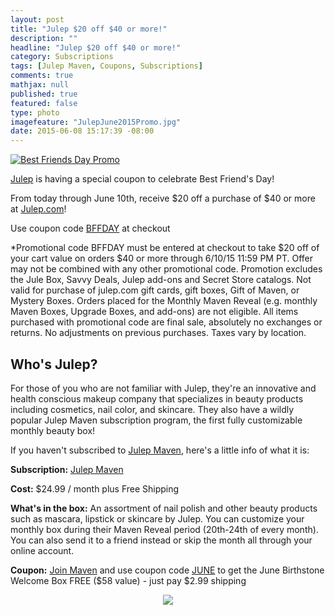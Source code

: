 ```yaml
---
layout: post
title: "Julep $20 off $40 or more!"
description: ""
headline: "Julep $20 off $40 or more!"
category: Subscriptions
tags: [Julep Maven, Coupons, Subscriptions]
comments: true
mathjax: null
published: true
featured: false
type: photo
imagefeature: "JulepJune2015Promo.jpg"
date: 2015-06-08 15:17:39 -08:00
---
```

<a target="_blank" href="http://shareasale.com/r.cfm?b=740293&amp;u=1115177&amp;m=49325&amp;urllink=&amp;afftrack="><img src="http://static.shareasale.com/image/49325/bestfriendsday_aff-500x500.jpg" border="0" alt="Best Friends Day Promo" /></a>

<p><a href="http://www.shareasale.com/u.cfm?d=272780&m=49325&u=1115177">Julep</a> is having a special coupon to celebrate Best Friend's Day!</p> 

<p>From today through June 10th, receive $20 off a purchase of $40 or more at <a href="http://www.shareasale.com/u.cfm?d=272780&m=49325&u=1115177">Julep.com</a>!</p>

<p>Use coupon code <a href="http://www.shareasale.com/u.cfm?d=272780&m=49325&u=1115177">BFFDAY</a> at checkout</p>

*Promotional code BFFDAY must be entered at checkout to take $20 off of your cart value on orders $40 or more through 6/10/15 11:59 PM PT. Offer may not be combined with any other promotional code. Promotion excludes the Jule Box, Savvy Deals, Julep add-ons and Secret Store catalogs. Not valid for purchase of julep.com gift cards, gift boxes, Gift of Maven, or Mystery Boxes. Orders placed for the Monthly Maven Reveal (e.g. monthly Maven Boxes, Upgrade Boxes, and add-ons) are not eligible. All items purchased with promotional code are final sale, absolutely no exchanges or returns. No adjustments on previous purchases. Taxes vary by location.

## Who's Julep?
<p>For those of you who are not familiar with Julep, they're an innovative and health conscious makeup company that specializes in beauty products including cosmetics, nail color, and skincare. 
They also have a wildly popular Julep Maven subscription program, the first fully customizable monthly beauty box!</p>

<p>If you haven't subscribed to <a href="http://www.shareasale.com/u.cfm?d=272780&m=49325&u=1115177">Julep Maven</a>, here's a little info of what it is:</p>

<p><b>Subscription:</b> <a href="http://www.shareasale.com/u.cfm?d=272780&m=49325&u=1115177">Julep Maven</a></p>
<p><b>Cost:</b> $24.99 / month plus Free Shipping</p>
<p><b>What's in the box:</b> An assortment of nail polish and other beauty products such as mascara, lipstick or skincare by Julep. 
You can customize your monthly box during their Maven Reveal period (20th-24th of every month). 
You can also send it to a friend instead or skip the month all through your online account.</p>
<p><b>Coupon:</b> <a href="http://www.shareasale.com/u.cfm?d=271081&m=49325&u=1115177">Join Maven</a> and use coupon code <a href="http://www.shareasale.com/u.cfm?d=271081&m=49325&u=1115177">JUNE</a> to get the June Birthstone Welcome Box FREE ($58 value) - just pay $2.99 shipping</p>
<center><img src='/images/JulepMavenWelcomeBoxJune2015.jpg'></center>

